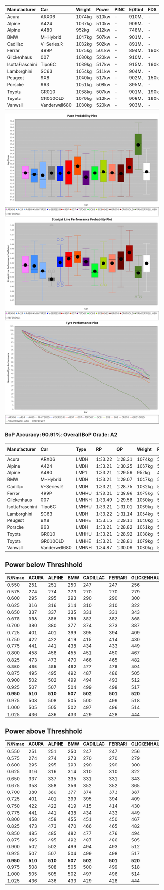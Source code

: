 |Manufacturer|Car|Weight|Power|PINC|E/Stint|FDS|
|:-|:-|:-|:-|:-|:-|:-|
|Acura|ARX06|1074kg|510kw|-|910MJ|-|
|Alpine|A424|1067kg|510kw|-|909MJ|-|
|Alpine|A480|952kg|412kw|-|748MJ|-|
|BMW|M-Hybrid|1047kg|507kw|-|901MJ|-|
|Cadillac|V-Series.R|1032kg|502kw|-|891MJ|-|
|Ferrari|499P|1075kg|501kw|-|894MJ|190kph|
|Glickenhaus|007|1030kg|520kw|-|910MJ|-|
|IsottaFraschini|Tipo6C|1039kg|517kw|-|915MJ|190kph|
|Lamborghini|SC63|1054kg|511kw|-|904MJ|-|
|Peugeot|9X8|1040kg|517kw|-|902MJ|150kph|
|Porsche|963|1051kg|508kw|-|895MJ|-|
|Toyota|GR010|1088kg|507kw|-|901MJ|190kph|
|Toyota|GR010OLD|1079kg|512kw|-|906MJ|190kph|
|Vanwall|Vanderwell680|1030kg|520kw|-|903MJ|-|

![PACECHART](./IMG/ACOMETHOD.png)
![STRAIGHTLINEPERFORMANCECHART](./IMG/ACOMETHOD_sp.png)
![TYREPERFORMANCECHART](./IMG/ACOMETHOD_tw.png)

### BoP Accuracy: 90.91%; Overall BoP Grade: A2
|Manufacturer|Car|Type|RP|QP|Weight|Power¹|Threshhold|PINC|Power²|E/Stint|AVG Vmax|FDS|RDLC|L/Stint|BOP-Grade|ModelAccuracy|ModelPoints|Match%|
|:-|:-|:-|:-|:-|:-|:-|:-|:-|:-|:-|:-|:-|:-|:-|:-|:-|:-|:-|
|Acura|ARX06|LMDH|1:33.22|1:28.31|1074kg|510kw|210.0kph|-|510kw|910MJ|324.02kph|-|0.99|41|+B2|100.00%|995|80.16%|
|Alpine|A424|LMDH|1:33.21|1:30.25|1067kg|510kw|210.0kph|-|510kw|909MJ|323.97kph|-|0.99|41|~A1|80.53%|517|99.72%|
|Alpine|A480|LMP1|1:33.21|1:29.59|952kg|412kw|210.0kph|-|412kw|748MJ|319.45kph|-|0.97|38|~A1|59.62%|840|100.00%|
|BMW|M-Hybrid|LMDH|1:33.21|1:29.07|1047kg|507kw|210.0kph|-|507kw|901MJ|320.71kph|-|1.02|41|-A2|98.60%|1690|93.90%|
|Cadillac|V-Series.R|LMDH|1:33.21|1:28.75|1032kg|502kw|210.0kph|-|502kw|891MJ|325.42kph|-|1.03|41|~A1|88.58%|2033|99.70%|
|Ferrari|499P|LMHHU|1:33.21|1:28.96|1075kg|501kw|210.0kph|-|501kw|894MJ|325.54kph|190kph|1.02|41|~A1|84.67%|2303|100.00%|
|Glickenhaus|007|LMHNH|1:33.49|1:29.56|1030kg|520kw|210.0kph|-|520kw|910MJ|329.51kph|-|0.96|41|~A1|96.64%|1639|100.00%|
|IsottaFraschini|Tipo6C|LMHHU|1:33.21|1:31.01|1039kg|517kw|210.0kph|-|517kw|915MJ|327.14kph|190kph|1.07|41|+B1|66.67%|96|88.39%|
|Lamborghini|SC63|LMDH|1:33.22|1:31.14|1054kg|511kw|210.0kph|-|511kw|904MJ|322.58kph|-|1.04|41|+B1|96.77%|419|88.89%|
|Peugeot|9X8|LMHHE|1:33.15|1:29.11|1040kg|517kw|210.0kph|-|517kw|902MJ|325.66kph|150kph|1.02|41|~A1|87.16%|2572|96.91%|
|Porsche|963|LMDH|1:33.21|1:28.82|1051kg|508kw|210.0kph|-|508kw|895MJ|325.41kph|-|1.01|41|~A1|93.05%|5740|97.46%|
|Toyota|GR010|LMHHU|1:33.21|1:28.92|1088kg|507kw|210.0kph|-|507kw|901MJ|325.38kph|190kph|1.01|41|~A1|90.17%|3255|99.04%|
|Toyota|GR010OLD|LMHHE|1:33.21|1:28.81|1079kg|512kw|210.0kph|-|512kw|906MJ|328.43kph|190kph|1.01|41|~A1|85.24%|1322|100.00%|
|Vanwall|Vanderwell680|LMHNH|1:34.87|1:30.09|1030kg|520kw|210.0kph|-|520kw|903MJ|322.75kph|-|1.01|41|+Ω1|91.33%|611|28.51%|

## Power below Threshhold
|N/Nmax|ACURA|ALPINE|BMW|CADILLAC|FERRARI|GLICKENHAUS|ISOTTAFRASCHINI|LAMBORGHINI|PEUGEOT|PORSCHE|TOYOTA|TOYOTA|VANWALL|​|RPM|A480|
|:-|:-|:-|:-|:-|:-|:-|:-|:-|:-|:-|:-|:-|:-|:-|:-|:-|
|0.550|251|251|250|247|247|256|255|252|255|250|250|252|256|​|--|-|
|0.575|274|274|273|270|270|279|278|275|278|273|273|275|279|​|--|-|
|0.600|295|295|293|290|290|300|298|295|298|293|293|296|300|​|--|-|
|0.625|316|316|314|310|310|322|320|316|320|314|314|317|322|​|--|-|
|0.650|337|337|335|331|331|343|341|337|341|335|335|338|343|​|--|-|
|0.675|358|358|356|352|352|365|363|359|363|357|356|359|365|​|--|-|
|0.700|380|380|377|374|373|387|385|380|385|378|377|381|387|​|--|-|
|0.725|401|401|399|395|394|409|407|402|407|399|399|403|409|​|--|-|
|0.750|422|422|419|415|414|430|427|422|427|420|419|423|430|​|--|-|
|0.775|441|441|438|434|433|449|446|441|446|439|438|442|449|​|5000|242|
|0.800|458|458|455|451|450|467|464|459|464|456|455|460|467|​|5500|286|
|0.825|473|473|470|466|465|482|479|474|479|471|470|475|482|​|6000|319|
|0.850|485|485|482|477|476|494|491|485|491|483|482|486|494|​|6500|361|
|0.875|495|495|492|487|486|505|502|496|502|493|492|497|505|​|7000|403|
|0.900|502|502|499|494|493|512|509|503|509|500|499|504|512|​|7500|413|
|0.925|507|507|504|499|498|517|514|508|514|505|504|509|517|​|8000|409|
|**0.950**|**510**|**510**|**507**|**502**|**501**|**520**|**517**|**511**|**517**|**508**|**507**|**512**|**520**|**​**|**8500**|**412**|
|0.975|508|508|505|500|499|518|515|509|515|506|505|510|518|​|9000|206|
|1.000|505|505|502|497|496|514|511|505|511|503|502|506|514|​|--|-|
|1.025|436|436|433|429|428|444|441|436|441|434|433|437|444|​|--|-|

## Power above Threshhold
|N/Nmax|ACURA|ALPINE|BMW|CADILLAC|FERRARI|GLICKENHAUS|ISOTTAFRASCHINI|LAMBORGHINI|PEUGEOT|PORSCHE|TOYOTA|TOYOTA|VANWALL|​|RPM|A480|
|:-|:-|:-|:-|:-|:-|:-|:-|:-|:-|:-|:-|:-|:-|:-|:-|:-|
|0.550|251|251|250|247|247|256|255|252|255|250|250|252|256|​|--|-|
|0.575|274|274|273|270|270|279|278|275|278|273|273|275|279|​|--|-|
|0.600|295|295|293|290|290|300|298|295|298|293|293|296|300|​|--|-|
|0.625|316|316|314|310|310|322|320|316|320|314|314|317|322|​|--|-|
|0.650|337|337|335|331|331|343|341|337|341|335|335|338|343|​|--|-|
|0.675|358|358|356|352|352|365|363|359|363|357|356|359|365|​|--|-|
|0.700|380|380|377|374|373|387|385|380|385|378|377|381|387|​|--|-|
|0.725|401|401|399|395|394|409|407|402|407|399|399|403|409|​|--|-|
|0.750|422|422|419|415|414|430|427|422|427|420|419|423|430|​|--|-|
|0.775|441|441|438|434|433|449|446|441|446|439|438|442|449|​|5000|242|
|0.800|458|458|455|451|450|467|464|459|464|456|455|460|467|​|5500|286|
|0.825|473|473|470|466|465|482|479|474|479|471|470|475|482|​|6000|319|
|0.850|485|485|482|477|476|494|491|485|491|483|482|486|494|​|6500|361|
|0.875|495|495|492|487|486|505|502|496|502|493|492|497|505|​|7000|403|
|0.900|502|502|499|494|493|512|509|503|509|500|499|504|512|​|7500|413|
|0.925|507|507|504|499|498|517|514|508|514|505|504|509|517|​|8000|409|
|**0.950**|**510**|**510**|**507**|**502**|**501**|**520**|**517**|**511**|**517**|**508**|**507**|**512**|**520**|**​**|**8500**|**412**|
|0.975|508|508|505|500|499|518|515|509|515|506|505|510|518|​|9000|206|
|1.000|505|505|502|497|496|514|511|505|511|503|502|506|514|​|--|-|
|1.025|436|436|433|429|428|444|441|436|441|434|433|437|444|​|--|-|
